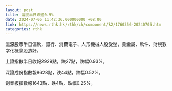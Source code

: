 ```yaml
---
layout: post
title: 滬股半日跌逾0.9%
date: 2024-07-05 11:42:36.000000000 +08:00
link: https://news.rthk.hk/rthk/ch/component/k2/1760356-20240705.htm
categories: rthk
---
```


滬深股市半日偏軟，銀行、消費電子、人形機械人股受壓，貴金屬、軟件、財稅數字化概念股造好。

上證指數半日收報2929點，跌27點，跌幅0.93%。

深證成份指數報8628點，跌44點，跌幅0.52%。

創業板指數報1643點，跌4點，跌幅0.25%。
